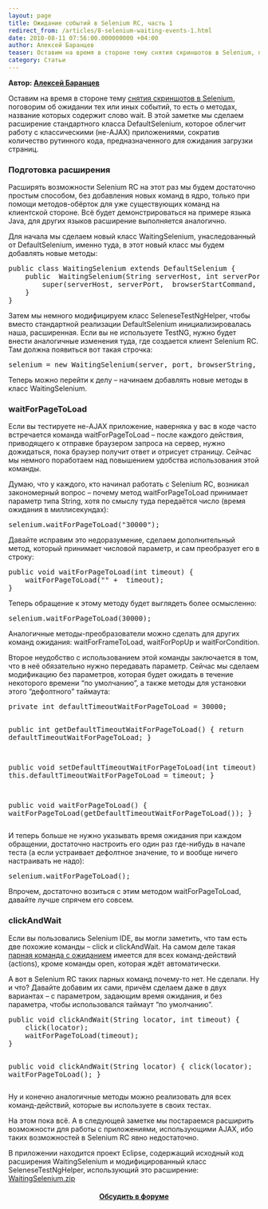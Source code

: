 ```yaml
---
layout: page
title: Ожидание событий в Selenium RC, часть 1
redirect_from: /articles/8-selenium-waiting-events-1.html
date: 2010-08-11 07:56:00.000000000 +04:00
author: Алексей Баранцев
teaser: Оставим на время в стороне тему снятия скриншотов в Selenium, поговорим об ожидании тех или иных событий, то есть о методах, название которых содержит слово wait. В этой заметке мы сделаем расширение стандартного класса DefaultSelenium, которое облегчит работу с классическими (не-AJAX) приложениями, сократив количество рутинного кода, предназначенного для ожидания загрузки страниц.
category: Статьи
---
```

<p><strong>Автор: <a href="http://software-testing.ru/about/authors/9-barancev">Алексей Баранцев</a></strong></p>
<p>Оставим на время в стороне тему <a href="articles/9-selenium-remote-screenshots">снятия скриншотов в Selenium</a>, поговорим об ожидании тех или иных событий, то есть о методах, название которых содержит слово wait. В этой заметке мы сделаем расширение стандартного класса DefaultSelenium, которое облегчит работу с классическими (не-AJAX) приложениями, сократив количество рутинного кода, предназначенного для ожидания загрузки страниц.</p><h3>Подготовка расширения</h3>
<p>Расширять возможности Selenium RC на этот раз мы будем достаточно простым способом, без добавления новых команд в ядро, только при помощи методов-обёрток для уже существующих команд на клиентской стороне. Всё будет демонстрироваться на примере языка Java, для других языков расширение выполняется аналогично.</p>
<p>Для начала мы сделаем новый класс WaitingSelenium, унаследованный от DefaultSelenium, именно туда, в этот новый класс мы будем добавлять новые методы:</p>
<pre xml:lang="java">public class WaitingSelenium extends DefaultSelenium {
    public  WaitingSelenium(String serverHost, int serverPort, String browserStartCommand,  String browserURL) {
        super(serverHost, serverPort,  browserStartCommand, browserURL);
    }
}</pre>
<p>Затем мы немного модифицируем класс SeleneseTestNgHelper, чтобы вместо стандартной реализации DefaultSelenium инициализировалась наша, расширенная. Если вы не используете TestNG, нужно будет внести аналогичные изменения туда, где создается клиент Selenium RC. Там должна появиться вот такая строчка:</p>
<pre xml:lang="java">selenium = new WaitingSelenium(server, port, browserString, url);</pre>
<p>Теперь можно перейти к делу – начинаем добавлять новые методы в класс WaitingSelenium.</p>
<h3>waitForPageToLoad</h3>
<p>Если вы тестируете не-AJAX приложение, наверняка у вас в коде часто встречается команда waitForPageToLoad – после каждого действия, приводящего к отправке браузером запроса на сервер, нужно дожидаться, пока браузер получит ответ и отрисует страницу. Сейчас мы немного поработаем над повышением удобства использования этой команды.</p>
<p>Думаю, что у каждого, кто начинал работать с Selenium RC, возникал закономерный вопрос – почему метод waitForPageToLoad принимает параметр типа String, хотя по смыслу туда передаётся число (время ожидания в миллисекундах):</p>
<pre xml:lang="java">selenium.waitForPageToLoad("30000");</pre>
<p>Давайте исправим это недоразумение, сделаем дополнительный метод, который принимает числовой параметр, и сам преобразует его в строку:</p>
<pre xml:lang="java">public void waitForPageToLoad(int timeout) {
    waitForPageToLoad("" +  timeout);
}</pre>
<p>Теперь обращение к этому методу будет выглядеть более осмысленно:</p>
<pre xml:lang="java">selenium.waitForPageToLoad(30000);</pre>
<p>Аналогичные методы-преобразователи можно сделать для других команд ожидания: waitForFrameToLoad, waitForPopUp и waitForCondition.</p>
<p>Второе неудобство с использованием этой команды заключается в том, что в неё обязательно нужно передавать параметр. Сейчас мы сделаем модификацию без параметров, которая будет ожидать в течение некоторого времени “по умолчанию”, а также методы для установки этого “дефолтного” таймаута:</p>
<pre xml:lang="java">private int defaultTimeoutWaitForPageToLoad = 30000;

public int getDefaultTimeoutWaitForPageToLoad() {
    return  defaultTimeoutWaitForPageToLoad;
}

public void setDefaultTimeoutWaitForPageToLoad(int timeout) {
    this.defaultTimeoutWaitForPageToLoad = timeout;
}

public void waitForPageToLoad() {
    waitForPageToLoad(getDefaultTimeoutWaitForPageToLoad());
}</pre>
<p>И теперь больше не нужно указывать время ожидания при каждом обращении, достаточно настроить его один раз где-нибудь в начале теста (а если устраивает дефолтное значение, то и вообще ничего настраивать не надо):</p>
<pre xml:lang="java">selenium.waitForPageToLoad();</pre>
<p>Впрочем, достаточно возиться с этим методом waitForPageToLoad, давайте лучше спрячем его совсем.</p>
<h3>clickAndWait</h3>
<p>Если вы пользовались Selenium IDE, вы могли заметить, что там есть две похожие команды – click и clickAndWait. На самом деле такая <a href="http://seleniumhq.org/docs/04_selenese_commands.html#the-andwait-commands" target="_blank">парная команда с ожиданием</a> имеется для всех команд-действий (actions), кроме команды open, которая ждёт автоматически.</p>
<p>А вот в Selenium RC таких парных команд почему-то нет. Не сделали. Ну и что? Давайте добавим их сами, причём сделаем даже в двух вариантах – с параметром, задающим время ожидания, и без параметра, чтобы использовался таймаут “по умолчанию”.</p>
<pre xml:lang="java">public void clickAndWait(String locator, int timeout) {
    click(locator);
    waitForPageToLoad(timeout);
}

public void clickAndWait(String locator) {
    click(locator);
    waitForPageToLoad();
}</pre>
<p>Ну и конечно аналогичные методы можно реализовать для всех команд-действий, которые вы используете в своих тестах.</p>
<p>На этом пока всё. А в следующей заметке мы постараемся расширить возможности для работы с приложениями, использующими AJAX, ибо таких возможностей в Selenium RC явно недостаточно.</p>
<p>В приложении находится проект Eclipse, содержащий исходный код расширения WaitingSelenium и модифицированный класс SeleneseTestNgHelper, использующий это расширение: <a href="http://software-testing.ru/files/library/barancev/waiting_selenium/WaitingSelenium.zip">WaitingSelenium.zip</a></p>
<h4 style="text-align: center;"><a href="http://software-testing.ru/forum/topic/17496/">Обсудить в форуме</a></h4>
